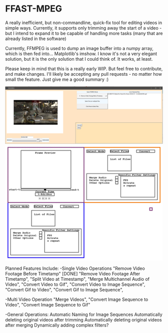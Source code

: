 # FFAST-MPEG
 A really inefficient, but non-commandline, quick-fix tool for editing videos in simple ways. Currently, it supports only trimming away the start of a video - but I intend to expand it to be capable of handling more tasks (many that are already listed in the software)

Currently, FFMPEG is used to dump an image buffer into a numpy array, which is then fed into... Matplotlib's imshow. I know it's not a very elegant solution, but it is the only solution that I could think of. It works, at least.

Please keep in mind that this is a really early WIP. But feel free to contribute, and make changes. I'll likely be accepting any pull requests - no matter how small the feature. Just give me a good summary :)

![The appearance of the Editor in version v0.1](https://raw.githubusercontent.com/DeltaMod/FFAST-MPEG/master/FFAST-MPEG.PNG)
![The planned appearance of the Editor for version whatever.](https://raw.githubusercontent.com/DeltaMod/FFAST-MPEG/master/FFAST-MPEG-Layout.png)

Planned Features Include:
-Single Video Operations
       "Remove Video Footage Before Timetamp" [DONE]
       "Remove Video Footage After Timetamp",
       "Split Video at Timestamp",
       "Merge Multichannel Audio of Video",
       "Convert Video to Gif",
       "Convert Video to Image Sequence",
       "Convert Gif to Video",
       "Convert Gif to Image Sequence", 

-Multi Video Operation
        "Merge Videos",
        "Convert Image Sequence to Video",
        "Convert Image Sequence to Gif"
        
 -General Operations:
 Automatic Naming for Image Sequences
 Automatically deleting original videos after trimming
 Automatically deleting original videos after merging
 Dynamically adding complex filters?
 
